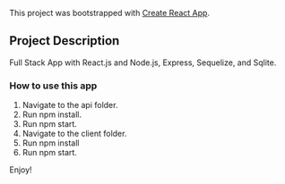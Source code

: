 This project was bootstrapped with [Create React App](https://github.com/facebook/create-react-app).

## Project Description

Full Stack App with React.js and Node.js, Express, Sequelize, and Sqlite.

### How to use this app

1. Navigate to the api folder.
2. Run npm install.
3. Run npm start.
4. Navigate to the client folder.
5. Run npm install
6. Run npm start.

Enjoy!